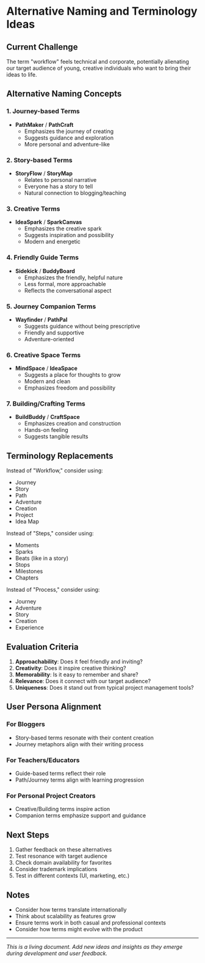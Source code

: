 # Alternative Naming and Terminology Ideas

## Current Challenge
The term "workflow" feels technical and corporate, potentially alienating our target audience of young, creative individuals who want to bring their ideas to life.

## Alternative Naming Concepts

### 1. Journey-based Terms
- **PathMaker** / **PathCraft**
  - Emphasizes the journey of creating
  - Suggests guidance and exploration
  - More personal and adventure-like

### 2. Story-based Terms
- **StoryFlow** / **StoryMap**
  - Relates to personal narrative
  - Everyone has a story to tell
  - Natural connection to blogging/teaching

### 3. Creative Terms
- **IdeaSpark** / **SparkCanvas**
  - Emphasizes the creative spark
  - Suggests inspiration and possibility
  - Modern and energetic

### 4. Friendly Guide Terms
- **Sidekick** / **BuddyBoard**
  - Emphasizes the friendly, helpful nature
  - Less formal, more approachable
  - Reflects the conversational aspect

### 5. Journey Companion Terms
- **Wayfinder** / **PathPal**
  - Suggests guidance without being prescriptive
  - Friendly and supportive
  - Adventure-oriented

### 6. Creative Space Terms
- **MindSpace** / **IdeaSpace**
  - Suggests a place for thoughts to grow
  - Modern and clean
  - Emphasizes freedom and possibility

### 7. Building/Crafting Terms
- **BuildBuddy** / **CraftSpace**
  - Emphasizes creation and construction
  - Hands-on feeling
  - Suggests tangible results

## Terminology Replacements

Instead of "Workflow," consider using:
- Journey
- Story
- Path
- Adventure
- Creation
- Project
- Idea Map

Instead of "Steps," consider using:
- Moments
- Sparks
- Beats (like in a story)
- Stops
- Milestones
- Chapters

Instead of "Process," consider using:
- Journey
- Adventure
- Story
- Creation
- Experience

## Evaluation Criteria
1. **Approachability**: Does it feel friendly and inviting?
2. **Creativity**: Does it inspire creative thinking?
3. **Memorability**: Is it easy to remember and share?
4. **Relevance**: Does it connect with our target audience?
5. **Uniqueness**: Does it stand out from typical project management tools?

## User Persona Alignment

### For Bloggers
- Story-based terms resonate with their content creation
- Journey metaphors align with their writing process

### For Teachers/Educators
- Guide-based terms reflect their role
- Path/Journey terms align with learning progression

### For Personal Project Creators
- Creative/Building terms inspire action
- Companion terms emphasize support and guidance

## Next Steps
1. Gather feedback on these alternatives
2. Test resonance with target audience
3. Check domain availability for favorites
4. Consider trademark implications
5. Test in different contexts (UI, marketing, etc.)

## Notes
- Consider how terms translate internationally
- Think about scalability as features grow
- Ensure terms work in both casual and professional contexts
- Consider how terms might evolve with the product

---

*This is a living document. Add new ideas and insights as they emerge during development and user feedback.*
